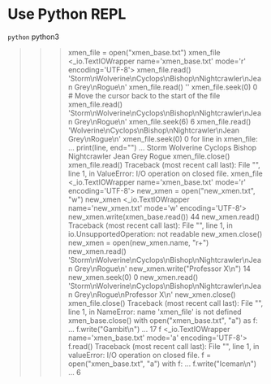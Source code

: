 # Use Python REPL
``python``
python3
>>> xmen_file = open("xmen_base.txt")
>>> xmen_file
<_io.TextIOWrapper name='xmen_base.txt' mode='r' encoding='UTF-8'>
>>> xmen_file.read()
'Storm\nWolverine\nCyclops\nBishop\nNightcrawler\nJean Grey\nRogue\n'
>>> xmen_file.read()
''
>>> xmen_file.seek(0)
0                       # Move the cursor back to the start of the file
>>> xmen_file.read()
'Storm\nWolverine\nCyclops\nBishop\nNightcrawler\nJean Grey\nRogue\n'
>>> xmen_file.seek(6)
6
>>> xmen_file.read()
'Wolverine\nCyclops\nBishop\nNightcrawler\nJean Grey\nRogue\n'
>>> xmen_file.seek(0)
0
>>> for line in xmen_file:
...     print(line, end="")
...
Storm
Wolverine
Cyclops
Bishop
Nightcrawler
Jean Grey
Rogue
>>> xmen_file.close()
>>> xmen_file.read()
Traceback (most recent call last):
    File "<stdin>", line 1, in <module>
ValueError: I/O operation on closed file.
>>> xmen_file
<_io.TextIOWrapper name='xmen_base.txt' mode='r' encoding='UTF-8'>
>>> new_xmen = open("new_xmen.txt", "w")
>>> new_xmen
<_io.TextIOWrapper name='new_xmen.txt' mode='w' encoding='UTF-8'>
>>> new_xmen.write(xmen_base.read())
44
>>> new_xmen.read()
Traceback (most recent call last):
    File "<stdin>", line 1, in <module>
io.UnsupportedOperation: not readable
>>> new_xmen.close()
>>> new_xmen = open(new_xmen.name, "r+")
>>> new_xmen.read()
'Storm\nWolverine\nCyclops\nBishop\nNightcrawler\nJean Grey\nRogue\n'
>>> new_xmen.write("Professor X\n")
14
>>> new_xmen.seek(0)
0
>>> new_xmen.read()
'Storm\nWolverine\nCyclops\nBishop\nNightcrawler\nJean Grey\nRogue\nProfessor X\n'
>>> new_xmen.close() 
>>> xmen_file.close()
Traceback (most recent call last):
    File "<stdin>", line 1, in <module>
NameError: name 'xmen_file' is not defined
>>> xmen_base.close()
>>> with open("xmen_base.txt", "a") as f:
...     f.write("Gambit\n")
...
17
>>> f
<_io.TextIOWrapper name='xmen_base.txt' mode='a' encoding='UTF-8'>
>>> f.read()
Traceback (most recent call last):
    File "<stdin>", line 1, in <module>
valueError: I/O operation on closed file.
>>> f = open("xmen_base.txt", "a")
>>> with f:
...     f.write("Iceman\n")
...
6
>>> 